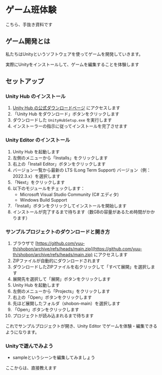 # ゲーム班体験

こちら、手抜き資料です

## ゲーム開発とは

私たちはUnityというソフトウェアを使ってゲームを開発していきます。

実際にUnityをインストールして、ゲームを編集することを体験します

## セットアップ

### Unity Hub のインストール

1. [Unity Hub の公式ダウンロードページ](https://unity.com/download) にアクセスします
2. 「Unity Hub をダウンロード」ボタンをクリックします
3. ダウンロードした `UnityHubSetup.exe` を実行します
4. インストーラーの指示に従ってインストールを完了させます

### Unity Editor のインストール

1. Unity Hub を起動します
2. 左側のメニューから「Installs」をクリックします
3. 右上の「Install Editor」ボタンをクリックします
4. バージョン一覧から最新の LTS (Long Term Support) バージョン（例：2022.3.x）を選択します
5. 「Next」をクリックします
6. 以下のモジュールをチェックします：
   - Microsoft Visual Studio Community (C# エディタ)
   - Windows Build Support
7. 「Install」ボタンをクリックしてインストールを開始します
8. インストールが完了するまで待ちます（数GBの容量があるため時間がかかります）

### サンプルプロジェクトのダウンロードと開き方

1. ブラウザで [https://github.com/yuu-th/shobon/archive/refs/heads/main.zip](https://github.com/yuu-th/shobon/archive/refs/heads/main.zip) にアクセスします
2. ZIPファイルが自動的にダウンロードされます
3. ダウンロードしたZIPファイルを右クリックして「すべて展開」を選択します
4. 展開先を選択して「展開」ボタンをクリックします
5. Unity Hub を起動します
6. 左側のメニューから「Projects」をクリックします
7. 右上の「Open」ボタンをクリックします
8. 先ほど展開したフォルダ（shobon-main）を選択します
9. 「Open」ボタンをクリックします
10. プロジェクトが読み込まれるまで待ちます

これでサンプルプロジェクトが開き、Unity Editor でゲームを体験・編集できるようになります。

### Unityで遊んでみよう

- sampleというシーンを編集してみましょう

ここからは、直接教えます


